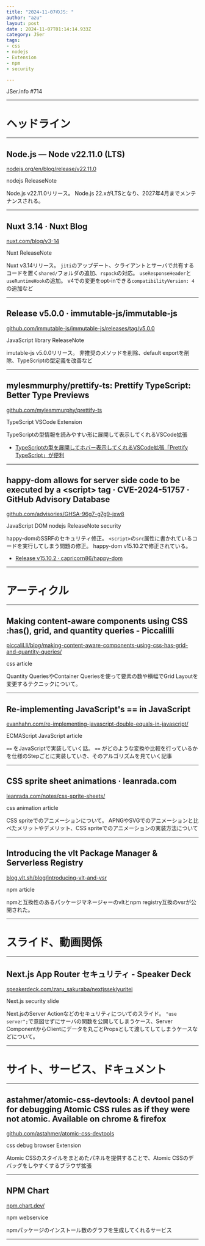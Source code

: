 ```yaml
---
title: "2024-11-07のJS: "
author: "azu"
layout: post
date : 2024-11-07T01:14:14.933Z
category: JSer
tags:
- css 
- nodejs
- Extension
- npm
- security

---
```


JSer.info #714

----

<h1 class="site-genre">ヘッドライン</h1>

----

## Node.js — Node v22.11.0 (LTS)
[nodejs.org/en/blog/release/v22.11.0](https://nodejs.org/en/blog/release/v22.11.0 "Node.js — Node v22.11.0 (LTS)")
<p class="jser-tags jser-tag-icon"><span class="jser-tag">nodejs</span> <span class="jser-tag">ReleaseNote</span></p>

Node.js v22.11.0リリース。
Node.js 22.xがLTSとなり、2027年4月までメンテナンスされる。


----

## Nuxt 3.14 · Nuxt Blog
[nuxt.com/blog/v3-14](https://nuxt.com/blog/v3-14 "Nuxt 3.14 · Nuxt Blog")
<p class="jser-tags jser-tag-icon"><span class="jser-tag">Nuxt</span> <span class="jser-tag">ReleaseNote</span></p>

Nuxt v3.14リリース。
`jiti`のアップデート、クライアントとサーバで共有するコードを置く`shared/`フォルダの追加、`rspack`の対応。
`useResponseHeader`と`useRuntimeHook`の追加。
v4での変更をopt-inできる`compatibilityVersion: 4`の追加など


----

## Release v5.0.0 · immutable-js/immutable-js
[github.com/immutable-js/immutable-js/releases/tag/v5.0.0](https://github.com/immutable-js/immutable-js/releases/tag/v5.0.0 "Release v5.0.0 · immutable-js/immutable-js")
<p class="jser-tags jser-tag-icon"><span class="jser-tag">JavaScript</span> <span class="jser-tag">library</span> <span class="jser-tag">ReleaseNote</span></p>

imutable-js v5.0.0リリース。
非推奨のメソッドを削除、default exportを削除、TypeScriptの型定義を改善など


----

## mylesmmurphy/prettify-ts: Prettify TypeScript: Better Type Previews
[github.com/mylesmmurphy/prettify-ts](https://github.com/mylesmmurphy/prettify-ts "mylesmmurphy/prettify-ts: Prettify TypeScript: Better Type Previews")
<p class="jser-tags jser-tag-icon"><span class="jser-tag">TypeScript</span> <span class="jser-tag">VSCode</span> <span class="jser-tag">Extension</span></p>

TypeScriptの型情報を読みやすい形に展開して表示してくれるVSCode拡張

- [TypeScriptの型を展開してホバー表示してくれるVSCode拡張「Prettify TypeScript」が便利](https://zenn.dev/atamaplus/articles/0ecd883bcc9edd "TypeScriptの型を展開してホバー表示してくれるVSCode拡張「Prettify TypeScript」が便利")

----

## happy-dom allows for server side code to be executed by a &lt;script&gt; tag · CVE-2024-51757 · GitHub Advisory Database
[github.com/advisories/GHSA-96g7-g7g9-jxw8](https://github.com/advisories/GHSA-96g7-g7g9-jxw8 "happy-dom allows for server side code to be executed by a &lt;script&gt; tag · CVE-2024-51757 · GitHub Advisory Database")
<p class="jser-tags jser-tag-icon"><span class="jser-tag">JavaScript</span> <span class="jser-tag">DOM</span> <span class="jser-tag">nodejs</span> <span class="jser-tag">ReleaseNote</span> <span class="jser-tag">security</span></p>

happy-domのSSRFのセキュリティ修正。
`<script>`の`src`属性に書かれているコードを実行してしまう問題の修正。
happy-dom v15.10.2で修正されている。

- [Release v15.10.2 · capricorn86/happy-dom](https://github.com/capricorn86/happy-dom/releases/tag/v15.10.2 "Release v15.10.2 · capricorn86/happy-dom")

----
<h1 class="site-genre">アーティクル</h1>

----

## Making content-aware components using CSS :has(), grid, and quantity queries - Piccalilli
[piccalil.li/blog/making-content-aware-components-using-css-has-grid-and-quantity-queries/](https://piccalil.li/blog/making-content-aware-components-using-css-has-grid-and-quantity-queries/ "Making content-aware components using CSS :has(), grid, and quantity queries - Piccalilli")
<p class="jser-tags jser-tag-icon"><span class="jser-tag">css </span> <span class="jser-tag">article</span></p>

Quantity QueriesやContainer Queriesを使って要素の数や横幅でGrid Layoutを変更するテクニックについて。


----

## Re-implementing JavaScript&#039;s == in JavaScript
[evanhahn.com/re-implementing-javascript-double-equals-in-javascript/](https://evanhahn.com/re-implementing-javascript-double-equals-in-javascript/ "Re-implementing JavaScript&#039;s == in JavaScript")
<p class="jser-tags jser-tag-icon"><span class="jser-tag">ECMAScript</span> <span class="jser-tag">JavaScript</span> <span class="jser-tag">article</span></p>

`==` をJavaScriptで実装していく話。
`==` がどのような変換や比較を行っているかを仕様のStepごとに実装していき、そのアルゴリズムを見ていく記事


----

## CSS sprite sheet animations · leanrada.com
[leanrada.com/notes/css-sprite-sheets/](https://leanrada.com/notes/css-sprite-sheets/ "CSS sprite sheet animations · leanrada.com")
<p class="jser-tags jser-tag-icon"><span class="jser-tag">css </span> <span class="jser-tag">animation</span> <span class="jser-tag">article</span></p>

CSS spriteでのアニメーションについて。
APNGやSVGでのアニメーションと比べたメリットやデメリット、CSS spriteでのアニメーションの実装方法について


----

## Introducing the vlt Package Manager &amp; Serverless Registry
[blog.vlt.sh/blog/introducing-vlt-and-vsr](https://blog.vlt.sh/blog/introducing-vlt-and-vsr "Introducing the vlt Package Manager &amp; Serverless Registry")
<p class="jser-tags jser-tag-icon"><span class="jser-tag">npm</span> <span class="jser-tag">article</span></p>

npmと互換性のあるパッケージマネージャーのvltとnpm registry互換のvsrが公開された。


----
<h1 class="site-genre">スライド、動画関係</h1>

----

## Next.js App Router セキュリティ - Speaker Deck
[speakerdeck.com/zaru\_sakuraba/nextjssekiyuritei](https://speakerdeck.com/zaru_sakuraba/nextjssekiyuritei "Next.js App Router セキュリティ - Speaker Deck")
<p class="jser-tags jser-tag-icon"><span class="jser-tag">Next.js</span> <span class="jser-tag">security</span> <span class="jser-tag">slide</span></p>

Next.jsのServer Actionなどのセキュリティについてのスライド。
`"use server";`で意図せずにサーバの関数を公開してしまうケース、Server ComponentからClientにデータを丸ごとPropsとして渡してしてしまうケースなどについて。


----
<h1 class="site-genre">サイト、サービス、ドキュメント</h1>

----

## astahmer/atomic-css-devtools: A devtool panel for debugging Atomic CSS rules as if they were not atomic. Available on chrome &amp; firefox
[github.com/astahmer/atomic-css-devtools](https://github.com/astahmer/atomic-css-devtools "astahmer/atomic-css-devtools: A devtool panel for debugging Atomic CSS rules as if they were not atomic. Available on chrome &amp; firefox")
<p class="jser-tags jser-tag-icon"><span class="jser-tag">css </span> <span class="jser-tag">debug</span> <span class="jser-tag">browser</span> <span class="jser-tag">Extension</span></p>

Atomic CSSのスタイルをまとめたパネルを提供することで、Atomic CSSのデバッグをしやすくするブラウザ拡張


----

## NPM Chart
[npm.chart.dev/](https://npm.chart.dev/ "NPM Chart")
<p class="jser-tags jser-tag-icon"><span class="jser-tag">npm</span> <span class="jser-tag">webservice</span></p>

npmパッケージのインストール数のグラフを生成してくれるサービス


----
